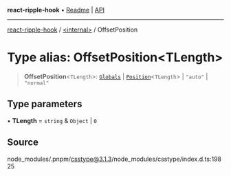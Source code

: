 **react-ripple-hook** • [Readme](../../README.md) \| [API](../../globals.md)

---

[react-ripple-hook](../../README.md) / [\<internal\>](../README.md) / OffsetPosition

# Type alias: OffsetPosition\<TLength\>

> **OffsetPosition**\<`TLength`\>: [`Globals`](Globals.md) \| [`Position`](Position-1.md)\<`TLength`\> \| `"auto"` \| `"normal"`

## Type parameters

• **TLength** = `string` & `Object` \| `0`

## Source

node_modules/.pnpm/csstype@3.1.3/node_modules/csstype/index.d.ts:19825
